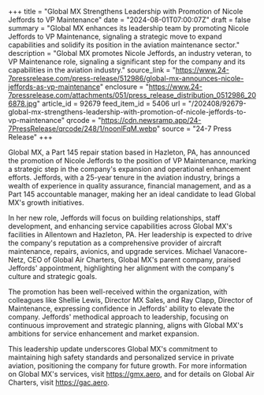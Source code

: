 +++
title = "Global MX Strengthens Leadership with Promotion of Nicole Jeffords to VP Maintenance"
date = "2024-08-01T07:00:07Z"
draft = false
summary = "Global MX enhances its leadership team by promoting Nicole Jeffords to VP Maintenance, signaling a strategic move to expand capabilities and solidify its position in the aviation maintenance sector."
description = "Global MX promotes Nicole Jeffords, an industry veteran, to VP Maintenance role, signaling a significant step for the company and its capabilities in the aviation industry."
source_link = "https://www.24-7pressrelease.com/press-release/512986/global-mx-announces-nicole-jeffords-as-vp-maintenance"
enclosure = "https://www.24-7pressrelease.com/attachments/051/press_release_distribution_0512986_206878.jpg"
article_id = 92679
feed_item_id = 5406
url = "/202408/92679-global-mx-strengthens-leadership-with-promotion-of-nicole-jeffords-to-vp-maintenance"
qrcode = "https://cdn.newsramp.app/24-7PressRelease/qrcode/248/1/noonlFqM.webp"
source = "24-7 Press Release"
+++

<p>Global MX, a Part 145 repair station based in Hazleton, PA, has announced the promotion of Nicole Jeffords to the position of VP Maintenance, marking a strategic step in the company's expansion and operational enhancement efforts. Jeffords, with a 25-year tenure in the aviation industry, brings a wealth of experience in quality assurance, financial management, and as a Part 145 accountable manager, making her an ideal candidate to lead Global MX's growth initiatives.</p><p>In her new role, Jeffords will focus on building relationships, staff development, and enhancing service capabilities across Global MX's facilities in Allentown and Hazleton, PA. Her leadership is expected to drive the company's reputation as a comprehensive provider of aircraft maintenance, repairs, avionics, and upgrade services. Michael Vanacore-Netz, CEO of Global Air Charters, Global MX's parent company, praised Jeffords' appointment, highlighting her alignment with the company's culture and strategic goals.</p><p>The promotion has been well-received within the organization, with colleagues like Shellie Lewis, Director MX Sales, and Ray Clapp, Director of Maintenance, expressing confidence in Jeffords' ability to elevate the company. Jeffords' methodical approach to leadership, focusing on continuous improvement and strategic planning, aligns with Global MX's ambitions for service enhancement and market expansion.</p><p>This leadership update underscores Global MX's commitment to maintaining high safety standards and personalized service in private aviation, positioning the company for future growth. For more information on Global MX's services, visit <a href='https://gmx.aero' rel='nofollow' target='_blank'>https://gmx.aero</a>, and for details on Global Air Charters, visit <a href='https://gac.aero' rel='nofollow' target='_blank'>https://gac.aero</a>.</p>